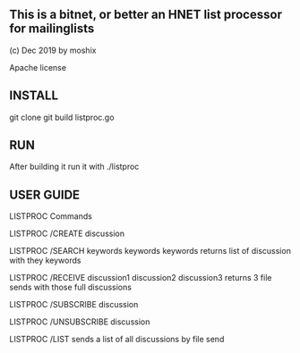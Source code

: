 This is a bitnet, or better an HNET list processor for mailinglists
-------------------------------------------------------------------


(c) Dec 2019 by moshix


Apache license




INSTALL
------

git clone
git build listproc.go


RUN
---

After building it run it with ./listproc


USER GUIDE
----------

LISTPROC Commands

LISTPROC /CREATE discussion

LISTPROC /SEARCH keywords keywords keywords returns list of discussion with they keywords

LISTPROC /RECEIVE discussion1 discussion2 discussion3 returns 3 file sends with those full discussions

LISTPROC /SUBSCRIBE   discussion

LISTPROC /UNSUBSCRIBE discussion

LISTPROC /LIST     sends a list of all discussions by file send




